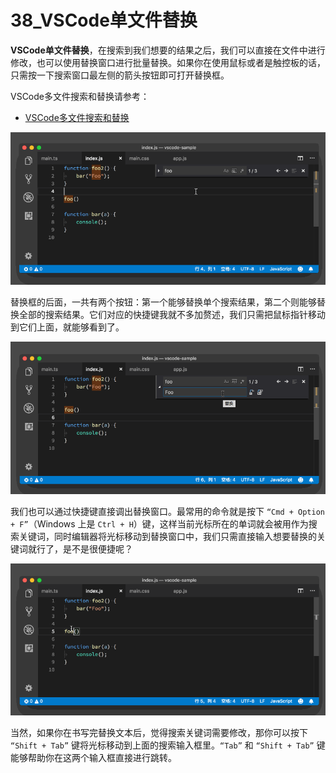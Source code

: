 # 38_VSCode单文件替换

**VSCode单文件替换**，在搜索到我们想要的结果之后，我们可以直接在文件中进行修改，也可以使用替换窗口进行批量替换。如果你在使用鼠标或者是触控板的话，只需按一下搜索窗口最左侧的箭头按钮即可打开替换框。

VSCode多文件搜索和替换请参考：

- [VSCode多文件搜索和替换](https://geek-docs.com/vscode/vscode-tutorials/vscode-search-replace-in-multi-files.html)

![打开替换框](image/replace-01.gif)

替换框的后面，一共有两个按钮：第一个能够替换单个搜索结果，第二个则能够替换全部的搜索结果。它们对应的快捷键我就不多加赘述，我们只需把鼠标指针移动到它们上面，就能够看到了。

![替换框后面的两个按钮：替换单个和替换全部](image/replace-02.gif)

我们也可以通过快捷键直接调出替换窗口。最常用的命令就是按下 `“Cmd + Option + F”`（Windows 上是 `Ctrl + H`）键，这样当前光标所在的单词就会被用作为搜索关键词，同时编辑器将光标移动到替换窗口中，我们只需直接输入想要替换的关键词就行了，是不是很便捷呢？

![“Cmd + Option + F”直接调出替换窗口](image/replace-03.gif)

当然，如果你在书写完替换文本后，觉得搜索关键词需要修改，那你可以按下 `“Shift + Tab”` 键将光标移动到上面的搜索输入框里。`“Tab”` 和 `“Shift + Tab”` 键能够帮助你在这两个输入框直接进行跳转。